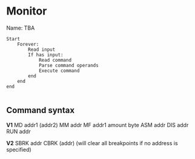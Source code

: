 # Monitor

Name: TBA

```
Start
    Forever:
        Read input
        If has input:
            Read command
            Parse command operands
            Execute command
        end
    end
end
            
```
## Command syntax
**V1**
MD addr1 (addr2)
MM addr
MF addr1 amount byte
ASM addr
DIS addr
RUN addr

**V2**
SBRK addr
CBRK (addr) (will clear all breakpoints if no address is specified)